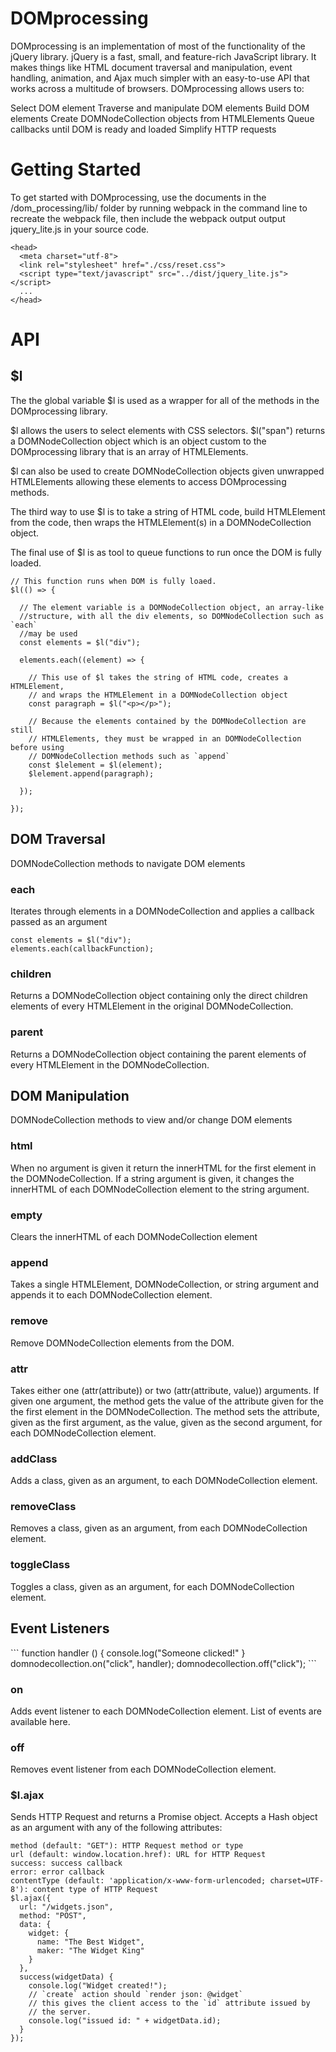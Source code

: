 # DOMprocessing
DOMprocessing is an implementation of most of the functionality of the jQuery library. jQuery is a fast, small, and feature-rich JavaScript library. It makes things like HTML document traversal and manipulation, event handling, animation, and Ajax much simpler with an easy-to-use API that works across a multitude of browsers. DOMprocessing allows users to:

Select DOM element
Traverse and manipulate DOM elements
Build DOM elements
Create DOMNodeCollection objects from HTMLElements
Queue callbacks until DOM is ready and loaded
Simplify HTTP requests
<h1>Getting Started</h1>
To get started with DOMprocessing, use the documents in the /dom_processing/lib/ folder by running webpack in the command line to recreate the webpack file, then include the webpack output output jquery_lite.js in your source code.

```
<head>
  <meta charset="utf-8">
  <link rel="stylesheet" href="./css/reset.css">
  <script type="text/javascript" src="../dist/jquery_lite.js"></script>
  ...
</head>
```
<h1>API</h1>

<h2>$l</h2>


The the global variable $l is used as a wrapper for all of the methods in the DOMprocessing library.

$l allows the users to select elements with CSS selectors. $l("span") returns a DOMNodeCollection object which is an object custom to the DOMprocessing library that is an array of HTMLElements.

$l can also be used to create DOMNodeCollection objects given unwrapped HTMLElements allowing these elements to access DOMprocessing methods.

The third way to use $l is to take a string of HTML code, build HTMLElement from the code, then wraps the HTMLElement(s) in a DOMNodeCollection object.

The final use of $l is as tool to queue functions to run once the DOM is fully loaded.
```
// This function runs when DOM is fully loaed.
$l(() => {

  // The element variable is a DOMNodeCollection object, an array-like
  //structure, with all the div elements, so DOMNodeCollection such as `each`
  //may be used
  const elements = $l("div");

  elements.each((element) => {

    // This use of $l takes the string of HTML code, creates a HTMLElement,
    // and wraps the HTMLElement in a DOMNodeCollection object
    const paragraph = $l("<p></p>");

    // Because the elements contained by the DOMNodeCollection are still
    // HTMLElements, they must be wrapped in an DOMNodeCollection before using
    // DOMNodeCollection methods such as `append`
    const $lelement = $l(element);
    $lelement.append(paragraph);

  });

});
```
<h2>DOM Traversal</h2>


DOMNodeCollection methods to navigate DOM elements

<h3>each</h3>
Iterates through  elements in a DOMNodeCollection and applies a callback passed as an argument

```
const elements = $l("div");
elements.each(callbackFunction);
```

<h3>children</h3>
Returns a DOMNodeCollection object containing only the direct children elements of every HTMLElement in the original DOMNodeCollection.

<h3>parent</h3>
Returns a DOMNodeCollection object containing the parent elements of every HTMLElement in the DOMNodeCollection.

<h2>DOM Manipulation</h2>
DOMNodeCollection methods to view and/or change DOM elements


<h3>html</h3>
When no argument is given it return the innerHTML for the first element in the DOMNodeCollection. If a string argument is given, it changes the innerHTML of each DOMNodeCollection element to the string argument.

<h3>empty</h3>
Clears the innerHTML of each DOMNodeCollection element

<h3>append</h3>
Takes a single HTMLElement, DOMNodeCollection, or string argument and appends it to each DOMNodeCollection element.

<h3>remove</h3>
Remove DOMNodeCollection elements from the DOM.

<h3>attr</h3>
Takes either one (attr(attribute)) or two (attr(attribute, value)) arguments. If given one argument, the method gets the value of the attribute given for the the first element in the DOMNodeCollection. The method sets the attribute, given as the first argument, as the value, given as the second argument, for each DOMNodeCollection element.

<h3>addClass</h3>
Adds a class, given as an argument, to each DOMNodeCollection element.

<h3>removeClass</h3>
Removes a class, given as an argument, from each DOMNodeCollection element.

<h3>toggleClass</h3>
Toggles a class, given as an argument, for each DOMNodeCollection element.

<h2>Event Listeners</h2>
```
function handler () {
  console.log("Someone clicked!"
}
domnodecollection.on("click", handler);
domnodecollection.off("click");
```
<h3>on</h3>
Adds event listener to each DOMNodeCollection element. List of events are available here.

<h3>off</h3>
Removes event listener from each DOMNodeCollection element.

<h3>$l.ajax</h3>
Sends HTTP Request and returns a Promise object. Accepts a Hash object as an argument with any of the following attributes:

```
method (default: "GET"): HTTP Request method or type
url (default: window.location.href): URL for HTTP Request
success: success callback
error: error callback
contentType (default: 'application/x-www-form-urlencoded; charset=UTF-8'): content type of HTTP Request
$l.ajax({
  url: "/widgets.json",
  method: "POST",
  data: {
    widget: {
      name: "The Best Widget",
      maker: "The Widget King"
    }
  },
  success(widgetData) {
    console.log("Widget created!");
    // `create` action should `render json: @widget`
    // this gives the client access to the `id` attribute issued by
    // the server.
    console.log("issued id: " + widgetData.id);
  }
});
```
